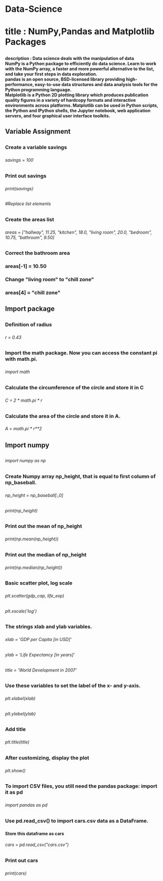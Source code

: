 <h1>Data-Science<h1/>

title      : NumPy,Pandas and Matplotlib Packages
<br/>
<h4>description : Data science deals with the manipulation of data
<br/>
NumPy is a Python package to efficiently do data science. Learn to work with the NumPy array, a faster and more powerful alternative to the list, and take your first steps in data exploration.
<br/>
pandas is an open source, BSD-licensed library providing high-performance, easy-to-use data structures and data analysis tools for the Python programming language.
<br/>
Matplotlib is a Python 2D plotting library which produces publication quality figures in a variety of hardcopy formats and interactive environments across platforms. Matplotlib can be used in Python scripts, the Python and IPython shells, the Jupyter notebook, web application servers, and four graphical user interface toolkits.<?h4/>

<h2>Variable Assignment<h2/>
<h3>Create a variable savings<h3/>

<h6>savings = 100<h6/>

<h3>Print out savings<h3/>
  
<h6>print(savings)<h6/>

#Replace list elements
<h3>Create the areas list<h3/>
<h6>areas = ["hallway", 11.25, "kitchen", 18.0, "living room", 20.0, "bedroom", 10.75, "bathroom", 9.50]<h6/>

<h3>Correct the bathroom area<h3/>
areas[-1] = 10.50

<h3>Change "living room" to "chill zone"<h3/>
areas[4] = "chill zone"

<h2>Import package<h2/>
<h3>Definition of radius<h3/>
<h6>r = 0.43<h6/>

<h3>Import the math package. Now you can access the constant pi with math.pi.<h3/>
<h6>import math<h6/>

<h3>Calculate the circumference of the circle and store it in C<h3/>
<h6>C = 2 * math.pi * r<h6/>

<h3>Calculate the area of the circle and store it in A.<h3/>
<h6>A = math.pi * r**2<h6/>

<h2>Import numpy<h2/>
<h6>import numpy as np<h6/>

<h3>Create Numpy array np_height, that is equal to first column of np_baseball.<h3/>
<h6>np_height = np_baseball[:,0]<h6/>
<h6>print(np_height)<h6/>

<h3>Print out the mean of np_height<h3/>
<h6>print(np.mean(np_height))<h6/>

<h3>Print out the median of np_height<h3/>
<h6>print(np.median(np_height))<h6/>

<h3>Basic scatter plot, log scale<h3/>
<h6>plt.scatter(gdp_cap, life_exp)<h6/>
<h6>plt.xscale('log')<h6/> 

<h3>The strings xlab and ylab variables.<h3/>
<h6>xlab = 'GDP per Capita [in USD]'<h6/>
<h6>ylab = 'Life Expectancy [in years]'<h6/>
<h6>title = 'World Development in 2007'<h6/>

<h3>Use these variables to set the label of the x- and y-axis.<h3/>
<h6>plt.xlabel(xlab)<h6/>
<h6>plt.ylabel(ylab)<h6/>
  
<h3>Add title<h3/>
<h6>plt.title(title)<h6/>

<h3>After customizing, display the plot<h3/>
<h6>plt.show()<h6/>

<h3>To import CSV files, you still need the pandas package: import it as pd<h3/>
<h6>import pandas as pd<h6/>

<h3>Use pd.read_csv() to import cars.csv data as a DataFrame.<h3/> 
<h4>Store this dataframe as cars<h4/>
<h6>cars = pd.read_csv("cars.csv")<h6/>

<h3>Print out cars<h3/>
<h6>print(cars)<h6/>
